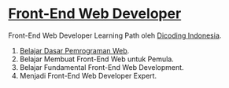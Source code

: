 # [Front-End Web Developer](https://www.dicoding.com/learningpaths/22)
Front-End Web Developer Learning Path oleh [Dicoding Indonesia](dicoding.com).  
1. [Belajar Dasar Pemrograman Web](https://github.com/virgiawankusuma/Front-End-Web-Developer/tree/Belajar-Dasar-Pemrograman-Web).  
2. Belajar Membuat Front-End Web untuk Pemula.  
3. Belajar Fundamental Front-End Web Development.  
4. Menjadi Front-End Web Developer Expert.  
